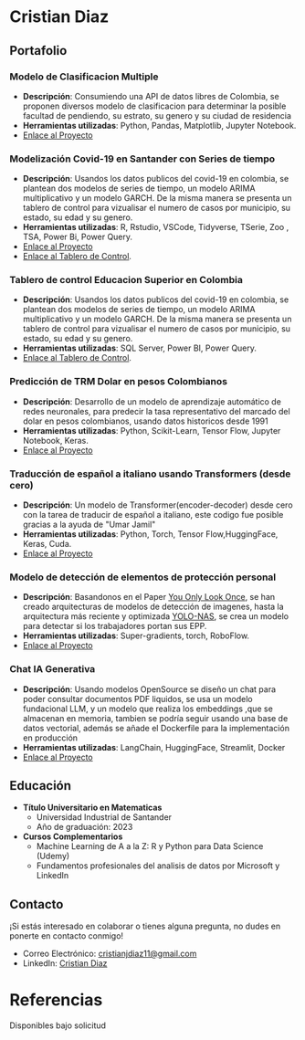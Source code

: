 # Cristian Diaz
## Portafolio

### Modelo de Clasificacion Multiple
- **Descripción**: Consumiendo una API de datos libres de Colombia, se proponen diversos modelo de clasificacion para determinar la posible facultad de pendiendo, su estrato, su genero y su ciudad de residencia
- **Herramientas utilizadas**: Python, Pandas, Matplotlib, Jupyter Notebook.
- [Enlace al Proyecto](https://github.com/CrasCris/MachineLearning/blob/main/Modelo_Clasificación_Multiple.ipynb)

### Modelización Covid-19 en Santander con Series de tiempo
- **Descripción**: Usandos los datos publicos del covid-19 en colombia, se plantean dos modelos de series de tiempo, un modelo ARIMA multiplicativo y un modelo GARCH. De la misma manera se presenta un tablero de control para vizualisar el numero de casos por municipio, su estado, su edad y su genero.
- **Herramientas utilizadas**: R, Rstudio, VSCode, Tidyverse, TSerie, Zoo , TSA, Power Bi, Power Query.
- [Enlace al Proyecto](https://github.com/CrasCris/Proyecto/blob/master/ProyectoFinal.R)
- [Enlace al Tablero de Control](https://app.powerbi.com/view?r=eyJrIjoiZWNiOTI4ZTYtNzgxNi00NjAzLWE5YWYtZjBjNDU5NjIzN2NjIiwidCI6IjJlZDU1NzRjLWY5YmEtNDQyNi05NjU4LWU0NzdhZDc0MzlkYiIsImMiOjR9).

### Tablero de control Educacion Superior en Colombia
- **Descripción**: Usandos los datos publicos del covid-19 en colombia, se plantean dos modelos de series de tiempo, un modelo ARIMA multiplicativo y un modelo GARCH. De la misma manera se presenta un tablero de control para vizualisar el numero de casos por municipio, su estado, su edad y su genero.
- **Herramientas utilizadas**: SQL Server, Power BI, Power Query.
- [Enlace al Tablero de Control](https://app.powerbi.com/view?r=eyJrIjoiYzVlMmJkNTAtYTdjOS00MTE0LTkzYzktZjAzNDNlZGJjMDZhIiwidCI6IjJlZDU1NzRjLWY5YmEtNDQyNi05NjU4LWU0NzdhZDc0MzlkYiIsImMiOjR9).

### Predicción de TRM Dolar en pesos Colombianos
- **Descripción**: Desarrollo de un modelo de aprendizaje automático de redes neuronales, para predecir la tasa representativo del marcado del dolar en pesos colombianos, usando datos historicos desde 1991
- **Herramientas utilizadas**: Python, Scikit-Learn, Tensor Flow, Jupyter Notebook, Keras.
- [Enlace al Proyecto](https://github.com/CrasCris/MachineLearning/blob/main/Predicci%C3%B3nTRM.ipynb)

### Traducción de español a italiano usando Transformers (desde cero)
- **Descripción**: Un modelo de Transformer(encoder-decoder) desde cero con la tarea de traducir de español a italiano, este codigo fue posible gracias a la ayuda de "Umar Jamil"
- **Herramientas utilizadas**: Python, Torch, Tensor Flow,HuggingFace, Keras, Cuda.
- [Enlace al Proyecto](https://github.com/CrasCris/Transformer-v1)

### Modelo de detección de elementos de protección personal
- **Descripción**: Basandonos en el Paper [You Only Look Once](https://www.cv-foundation.org/openaccess/content_cvpr_2016/papers/Redmon_You_Only_Look_CVPR_2016_paper.pdf), se han creado arquitecturas de modelos de detección de imagenes, hasta la arquitectura más reciente y optimizada [YOLO-NAS](https://docs.deci.ai/super-gradients/latest/YOLONAS.html), se crea un modelo para detectar si los trabajadores portan sus EPP.
- **Herramientas utilizadas**: Super-gradients, torch, RoboFlow.
- [Enlace al Proyecto](https://github.com/CrasCris/Yolo-Nas-FineTuning)

### Chat IA Generativa
- **Descripción**: Usando modelos OpenSource se diseño un chat para poder consultar documentos PDF liquidos, se usa un modelo fundacional LLM, y un modelo que realiza los embeddings ,que se almacenan en memoria, tambien se podría seguir usando una base de datos vectorial, además se añade el Dockerfile para la implementación en producción
- **Herramientas utilizadas**: LangChain, HuggingFace, Streamlit, Docker
- [Enlace al Proyecto](https://github.com/CrasCris/TechnicalTest/tree/master/Part2)

## Educación
- **Título Universitario en Matematicas**
  - Universidad Industrial de Santander
  - Año de graduación: 2023
- **Cursos Complementarios**
  - Machine Learning de A a la Z: R y Python para Data Science (Udemy)
  - Fundamentos profesionales del analisis de datos por Microsoft y LinkedIn
## Contacto
¡Si estás interesado en colaborar o tienes alguna pregunta, no dudes en ponerte en contacto conmigo!
- Correo Electrónico: [cristianjdiaz11@gmail.com](mailto:cristianjdiaz11@gmail.com)
- LinkedIn: [Cristian Diaz](https://www.linkedin.com/in/cristian-diaz-b17638235/)

# Referencias
Disponibles bajo solicitud
